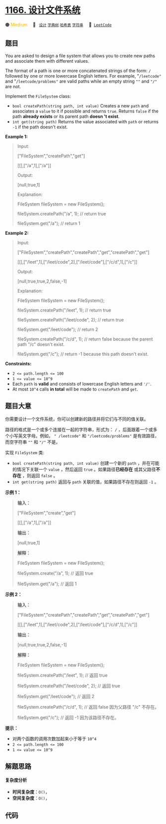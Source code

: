 # [1166. 设计文件系统](https://leetcode.com/problems/design-file-system)

🟠 <font color=#ffb800>Medium</font>&emsp; 🔖&ensp; [`设计`](/tag/design.md) [`字典树`](/tag/trie.md) [`哈希表`](/tag/hash-table.md) [`字符串`](/tag/string.md)&emsp; 🔗&ensp;[`LeetCode`](https://leetcode.com/problems/design-file-system)

## 题目

You are asked to design a file system that allows you to create new paths and
associate them with different values.

The format of a path is one or more concatenated strings of the form: `/`
followed by one or more lowercase English letters. For example, "`/leetcode"`
and "`/leetcode/problems"` are valid paths while an empty string `""` and
`"/"` are not.

Implement the `FileSystem` class:

  * `bool createPath(string path, int value)` Creates a new `path` and associates a `value` to it if possible and returns `true`. Returns `false` if the path **already exists** or its parent path **doesn 't exist**.
  * `int get(string path)` Returns the value associated with `path` or returns `-1` if the path doesn't exist.



**Example 1:**

> Input: 
> 
> ["FileSystem","createPath","get"]
> 
> [[],["/a",1],["/a"]]
> 
> Output: 
> 
> [null,true,1]
> 
> Explanation: 
> 
> FileSystem fileSystem = new FileSystem();
> 
> 
> 
> fileSystem.createPath("/a", 1); // return true
> 
> fileSystem.get("/a"); // return 1

**Example 2:**

> Input: 
> 
> ["FileSystem","createPath","createPath","get","createPath","get"]
> 
> [[],["/leet",1],["/leet/code",2],["/leet/code"],["/c/d",1],["/c"]]
> 
> Output: 
> 
> [null,true,true,2,false,-1]
> 
> Explanation: 
> 
> FileSystem fileSystem = new FileSystem();
> 
> 
> 
> fileSystem.createPath("/leet", 1); // return true
> 
> fileSystem.createPath("/leet/code", 2); // return true
> 
> fileSystem.get("/leet/code"); // return 2
> 
> fileSystem.createPath("/c/d", 1); // return false because the parent path "/c" doesn't exist.
> 
> fileSystem.get("/c"); // return -1 because this path doesn't exist.

**Constraints:**

  * `2 <= path.length <= 100`
  * `1 <= value <= 10^9`
  * Each `path` is **valid** and consists of lowercase English letters and `'/'`.
  * At most `10^4` calls **in total** will be made to `createPath` and `get`.


## 题目大意

你需要设计一个文件系统，你可以创建新的路径并将它们与不同的值关联。

路径的格式是一个或多个连接在一起的字符串，形式为： `/` ，后面跟着一个或多个小写英文字母。例如， `" /leetcode"` 和
`"/leetcode/problems"` 是有效路径，而空字符串 `""` 和 `"/"` 不是。

实现 `FileSystem` 类:

  * `bool createPath(string path, int value)` 创建一个新的 `path` ，并在可能的情况下关联一个 `value` ，然后返回 `true` 。如果路径**已经存在** 或其父路径**不存在** ，则返回 `false` 。
  *  `int get(string path)` 返回与 `path` 关联的值，如果路径不存在则返回 `-1` 。



**示例 1：**

> 
> 
> 
> 
> 
> **输入：** 
> 
> ["FileSystem","create","get"]
> 
> [[],["/a",1],["/a"]]
> 
> **输出：** 
> 
> [null,true,1]
> 
> **解释：** 
> 
> FileSystem fileSystem = new FileSystem();
> 
> 
> 
> fileSystem.create("/a", 1); // 返回 true
> 
> fileSystem.get("/a"); // 返回 1
> 
> 

**示例 2：**

> 
> 
> 
> 
> 
> **输入：** 
> 
> ["FileSystem","createPath","createPath","get","createPath","get"]
> 
> [[],["/leet",1],["/leet/code",2],["/leet/code"],["/c/d",1],["/c"]]
> 
> **输出：** 
> 
> [null,true,true,2,false,-1]
> 
> **解释：**
> 
> FileSystem fileSystem = new FileSystem();
> 
> 
> 
> fileSystem.createPath("/leet", 1); // 返回 true
> 
> fileSystem.createPath("/leet/code", 2); // 返回 true
> 
> fileSystem.get("/leet/code"); // 返回 2
> 
> fileSystem.createPath("/c/d", 1); // 返回 false 因为父路径 "/c" 不存在。
> 
> fileSystem.get("/c"); // 返回 -1 因为该路径不存在。
> 
> 



**提示：**

  * 对两个函数的调用次数加起来小于等于 `10^4` 
  * `2 <= path.length <= 100`
  * `1 <= value <= 10^9` 


## 解题思路

#### 复杂度分析

- **时间复杂度**：`O()`，
- **空间复杂度**：`O()`，

## 代码

```javascript

```